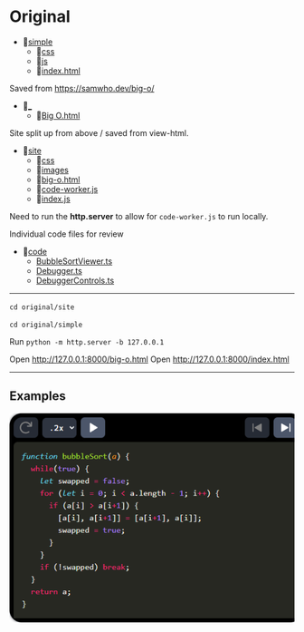 # Original

- 📂[simple](simple/)
  - 📂[css](css/)
  - 📂[js](js/)
  - 📄[index.html](simple/index.html)

Saved from https://samwho.dev/big-o/

- 📂[_](_/)
  - 📄[Big O.html](_/Big%20O.html)

Site split up from above / saved from view-html.

- 📂[site](site/)
  - 📂[css](site/css/)
  - 📂[images](site/images/)
  - 📄[big-o.html](site/big-o.html)
  - 📄[code-worker.js](site/code-worker.js)
  - 📄[index.js](site/index.js)

Need to run the **http.server** to allow for `code-worker.js` to run locally.

Individual code files for review

- 📂[code](code/README.md)
  - [BubbleSortViewer.ts](code/BubbleSortViewer.ts)
  - [Debugger.ts](code/Debugger.ts)
  - [DebuggerControls.ts](code/DebuggerControls.ts)

---

`cd original/site`

`cd original/simple`

Run `python -m http.server -b 127.0.0.1`

Open http://127.0.0.1:8000/big-o.html
Open http://127.0.0.1:8000/index.html

---

## Examples

![Debugger (Simple)](../docs/images/debugger-simple.png "Debugger (Simple)")